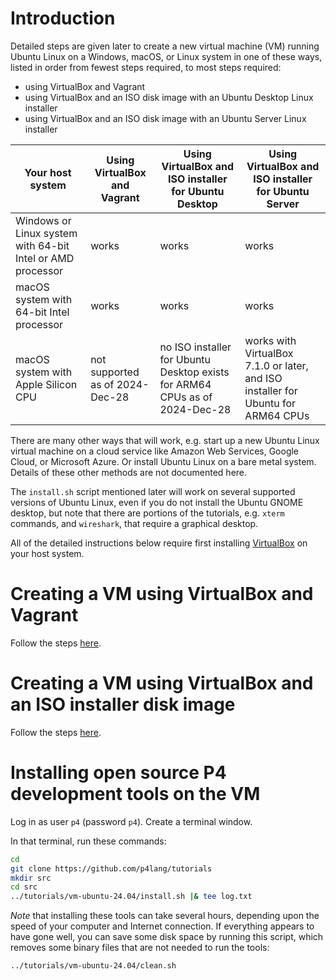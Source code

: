 # Introduction

Detailed steps are given later to create a new virtual machine (VM)
running Ubuntu Linux on a Windows, macOS, or Linux system in one of
these ways, listed in order from fewest steps required, to most steps
required:

+ using VirtualBox and Vagrant
+ using VirtualBox and an ISO disk image with an Ubuntu Desktop Linux installer
+ using VirtualBox and an ISO disk image with an Ubuntu Server Linux installer

| Your host system | Using VirtualBox and Vagrant | Using VirtualBox and ISO installer for Ubuntu Desktop | Using VirtualBox and ISO installer for Ubuntu Server |
| ---------------- | ---------------------------- | ----------------------------------------------------- | ---------------------------------------------------- |
| Windows or Linux system with 64-bit Intel or AMD processor | works | works | works |
| macOS system with 64-bit Intel processor | works | works | works |
| macOS system with Apple Silicon CPU | not supported as of 2024-Dec-28 | no ISO installer for Ubuntu Desktop exists for ARM64 CPUs as of 2024-Dec-28 | works with VirtualBox 7.1.0 or later, and ISO installer for Ubuntu for ARM64 CPUs |

There are many other ways that will work, e.g. start up a new Ubuntu
Linux virtual machine on a cloud service like Amazon Web Services,
Google Cloud, or Microsoft Azure.  Or install Ubuntu Linux on a bare
metal system.  Details of these other methods are not documented here.

The `install.sh` script mentioned later will work on several supported
versions of Ubuntu Linux, even if you do not install the Ubuntu GNOME
desktop, but note that there are portions of the tutorials,
e.g. `xterm` commands, and `wireshark`, that require a graphical
desktop.

All of the detailed instructions below require first installing
[VirtualBox](https://virtualbox.org) on your host system.


# Creating a VM using VirtualBox and Vagrant

Follow the steps [here](README-create-vm-using-vagrant.md).


# Creating a VM using VirtualBox and an ISO installer disk image

Follow the steps
[here](README-create-vm-using-iso-installer.md).


# Installing open source P4 development tools on the VM

Log in as user `p4` (password `p4`).  Create a terminal window.

In that terminal, run these commands:

```bash
cd
git clone https://github.com/p4lang/tutorials
mkdir src
cd src
../tutorials/vm-ubuntu-24.04/install.sh |& tee log.txt
```

*Note* that installing these tools can take several hours, depending
upon the speed of your computer and Internet connection.  If
everything appears to have gone well, you can save some disk space by
running this script, which removes some binary files that are not
needed to run the tools:

```bash
../tutorials/vm-ubuntu-24.04/clean.sh
```
